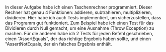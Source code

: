 In dieser Aufgabe habe ich einen Taschenrechner programmiert. Dieser Rechner hat genau 4 Funktionen: addieren, subtrahieren, 
multiplizieren, dividieren. 
Hier habe ich auch Tests implementiert, um sicherzustellen, dass das Programm gut funktioniert. 
Zum Beispiel habe ich einen Test für das Dividieren durch Null gemacht, um eine Ausnahme (Throw Exception) zu machen. 
Für die anderen habe ich 2 Tests für jeden Befehl geschrieben, einen "AssertEquals", der das richtige Ergebnis haben sollte, 
und einen "AssertNotEquals, der ein falsches Ergebnis enthält.
